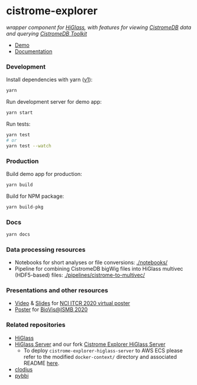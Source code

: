 # cistrome-explorer

_wrapper component for [HiGlass](http://higlass.io/), with features for viewing [CistromeDB](http://cistrome.org/db/) data and querying [CistromeDB Toolkit](http://dbtoolkit.cistrome.org/)_

- [Demo](http://cisvis.gehlenborglab.org/)
- [Documentation](http://cisvis.gehlenborglab.org/docs/)

### Development

Install dependencies with yarn ([v1](http://classic.yarnpkg.com)):

```sh
yarn
```

Run development server for demo app:

```sh
yarn start
```

Run tests:

```sh
yarn test
# or
yarn test --watch
```

### Production

Build demo app for production:

```sh
yarn build
```

Build for NPM package:

```sh
yarn build-pkg
```

### Docs

```sh
yarn docs
```

### Data processing resources
- Notebooks for short analyses or file conversions: [./notebooks/](./notebooks/)
- Pipeline for combining CistromeDB bigWig files into HiGlass multivec (HDF5-based) files: [./pipelines/cistrome-to-multivec/](./pipelines/cistrome-to-multivec/)

### Presentations and other resources
- [Video](https://drive.google.com/file/d/1SrtFHrEuJY5zHuPjPkBmPTxgZPRQ0qRR/view) & [Slides](https://drive.google.com/file/d/1Z4tO-lrClZY3P7_n2N3kar5YoQoMNVCh/view?usp=sharing) for [NCI ITCR 2020 virtual poster](https://ncihub.org/groups/itcr/2020_virtual_posters)
- [Poster](https://drive.google.com/file/d/1r0jPwyTlEYGotsrfD2KbJU5r-OEYU5Q5/view?usp=sharing) for [BioVis@ISMB 2020](http://biovis.net/2020/program_ismb/)

### Related repositories

- [HiGlass](https://github.com/higlass/higlass)
- [HiGlass Server](https://github.com/higlass/higlass-server) and our fork [Cistrome Explorer HiGlass Server](https://github.com/hms-dbmi/cistrome-explorer-higlass-server)
   - To deploy `cistrome-explorer-higlass-server` to AWS ECS please refer to the modified `docker-context/` directory and associated README [here](https://github.com/hms-dbmi/cistrome-explorer-higlass-server/blob/develop/docker-context/README.md). 
- [clodius](https://github.com/higlass/clodius)
- [pybbi](https://github.com/nvictus/pybbi)